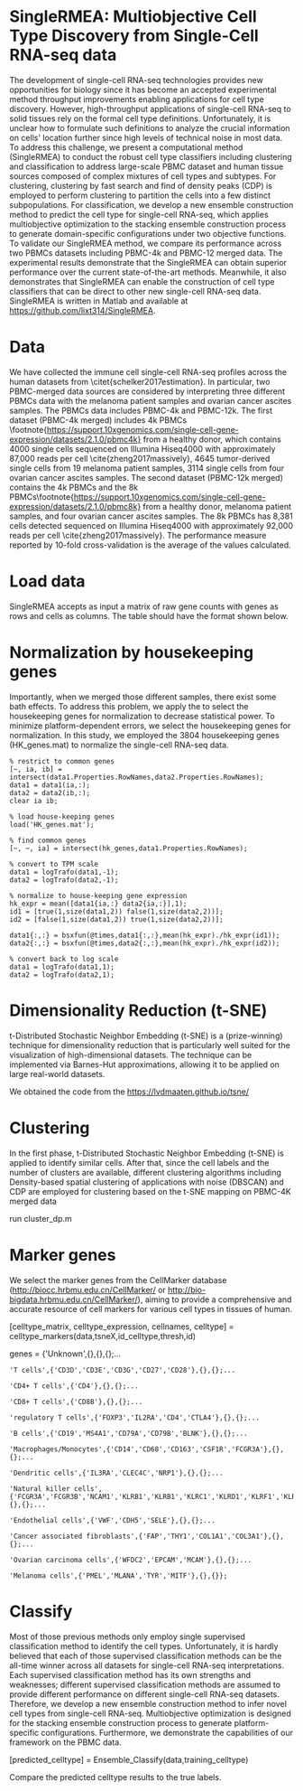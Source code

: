 # SingleRMEA: Multiobjective Cell Type Discovery from Single-Cell RNA-seq data

The development of single-cell RNA-seq technologies provides new opportunities for biology since it has become an accepted experimental method throughput improvements enabling applications for cell type discovery. However,  high-throughput applications of single-cell RNA-seq to solid tissues rely on the formal cell type definitions. Unfortunately, it is unclear how to formulate such definitions to analyze the crucial information on cells' location further since high levels of technical noise in most data. To address this challenge, we present a computational method (SingleRMEA) to conduct the robust cell type classifiers including clustering and classification to address large-scale PBMC dataset and human tissue sources composed of complex mixtures of cell types and subtypes. For clustering, clustering by fast search and find of density peaks (CDP) is employed to perform clustering to partition the cells into a few distinct subpopulations. For classification, we develop a new ensemble construction method to predict the cell type for single-cell RNA-seq, which applies multiobjective optimization to the stacking ensemble construction process to generate domain-specific configurations under two objective functions. To validate our SingleRMEA method, we compare its performance across two PBMCs datasets including PBMC-4k and PBMC-12 merged data. The experimental results demonstrate that the SingleRMEA can obtain superior performance over the current state-of-the-art methods. Meanwhile, it also demonstrates that SingleRMEA can enable the construction of cell type classifiers that can be direct to other new single-cell RNA-seq data. SingleRMEA is written in Matlab and available at https://github.com/lixt314/SingleRMEA.

# Data

We have collected the immune cell single-cell RNA-seq profiles across the human datasets from \citet{schelker2017estimation}. In particular, two PBMC-merged data sources are considered by interpreting three different PBMCs data with the melanoma patient samples and ovarian cancer ascites samples. The PBMCs data includes PBMC-4k and PBMC-12k. The first dataset (PBMC-4k merged) includes 4k PBMCs \footnote{https://support.10xgenomics.com/single-cell-gene-expression/datasets/2.1.0/pbmc4k} from a healthy donor, which contains 4000 single cells sequenced on Illumina Hiseq4000 with approximately 87,000 reads per cell \cite{zheng2017massively}, 4645 tumor-derived single cells from 19 melanoma patient samples, 3114 single cells from four ovarian cancer ascites samples. The second dataset (PBMC-12k merged) contains the 4k PBMCs and the 8k PBMCs\footnote{https://support.10xgenomics.com/single-cell-gene-expression/datasets/2.1.0/pbmc8k} from a healthy donor, melanoma patient samples, and four ovarian cancer ascites samples. The 8k PBMCs has 8,381 cells detected sequenced on Illumina Hiseq4000 with approximately 92,000 reads per cell \cite{zheng2017massively}.  The performance measure reported by 10-fold cross-validation is the average of the values calculated.

# Load data
SingleRMEA accepts as input a matrix of raw gene counts with genes as rows and cells as columns. The table should have the format shown below.

# Normalization by housekeeping genes 

Importantly, when we merged those different samples, there exist some bath effects. To address this problem, we apply the to select the housekeeping genes for normalization to decrease statistical power. To minimize platform-dependent errors, we select the housekeeping genes for normalization. In this study, we employed the 3804 housekeeping genes (HK_genes.mat) to normalize the single-cell RNA-seq data.

    % restrict to common genes
    [~, ia, ib] = intersect(data1.Properties.RowNames,data2.Properties.RowNames);
    data1 = data1(ia,:);
    data2 = data2(ib,:);
    clear ia ib;

    % load house-keeping genes
    load('HK_genes.mat');

    % find common genes
    [~, ~, ia] = intersect(hk_genes,data1.Properties.RowNames);

    % convert to TPM scale
    data1 = logTrafo(data1,-1);
    data2 = logTrafo(data2,-1);

    % normalize to house-keeping gene expression
    hk_expr = mean([data1{ia,:} data2{ia,:}],1);
    id1 = [true(1,size(data1,2)) false(1,size(data2,2))];
    id2 = [false(1,size(data1,2)) true(1,size(data2,2))];

    data1{:,:} = bsxfun(@times,data1{:,:},mean(hk_expr)./hk_expr(id1));
    data2{:,:} = bsxfun(@times,data2{:,:},mean(hk_expr)./hk_expr(id2));

    % convert back to log scale
    data1 = logTrafo(data1,1);
    data2 = logTrafo(data2,1);

# Dimensionality Reduction (t-SNE)
t-Distributed Stochastic Neighbor Embedding (t-SNE) is a (prize-winning) technique for dimensionality reduction that is particularly well suited for the visualization of high-dimensional datasets. The technique can be implemented via Barnes-Hut approximations, allowing it to be applied on large real-world datasets. 

We obtained the code from the https://lvdmaaten.github.io/tsne/

# Clustering

In the first phase, t-Distributed Stochastic Neighbor Embedding (t-SNE) is applied to identify similar cells. After that, since the cell labels and the number of clusters are available, different clustering algorithms including Density-based spatial clustering of applications with noise (DBSCAN) and CDP are employed for clustering based on the t-SNE mapping on PBMC-4K merged data

run cluster_dp.m

# Marker genes

We select the marker genes from the CellMarker database (http://biocc.hrbmu.edu.cn/CellMarker/ or http://bio-bigdata.hrbmu.edu.cn/CellMarker/), aiming to provide a comprehensive and accurate resource of cell markers for various cell types in tissues of human.

[celltype_matrix, celltype_expression, cellnames, celltype] = celltype_markers(data,tsneX,id_celltype,thresh,id)


genes = {'Unknown',{},{},{};...

    'T cells',{'CD3D','CD3E','CD3G','CD27','CD28'},{},{};...
    
    'CD4+ T cells',{'CD4'},{},{};...
    
    'CD8+ T cells',{'CD8B'},{},{};...
    
    'regulatory T cells',{'FOXP3','IL2RA','CD4','CTLA4'},{},{};...
    
    'B cells',{'CD19','MS4A1','CD79A','CD79B','BLNK'},{},{};...
    
    'Macrophages/Monocytes',{'CD14','CD68','CD163','CSF1R','FCGR3A'},{},{};...
    
    'Dendritic cells',{'IL3RA','CLEC4C','NRP1'},{},{};...
    
    'Natural killer cells',{'FCGR3A','FCGR3B','NCAM1','KLRB1','KLRB1','KLRC1','KLRD1','KLRF1','KLRK1'},{},{};...
    
    'Endothelial cells',{'VWF','CDH5','SELE'},{},{};...
    
    'Cancer associated fibroblasts',{'FAP','THY1','COL1A1','COL3A1'},{},{};...
    
    'Ovarian carcinoma cells',{'WFDC2','EPCAM','MCAM'},{},{};...
    
    'Melanoma cells',{'PMEL','MLANA','TYR','MITF'},{},{}};
    

# Classify
Most of those previous methods only employ single supervised classification method to identify the cell types. Unfortunately, it is hardly believed that each of those supervised classification methods can be the all-time winner across all datasets for single-cell RNA-seq interpretations. Each supervised classification method has its own strengths and weaknesses; different supervised classification methods are assumed to provide different performance on different single-cell RNA-seq datasets. Therefore, we develop a new ensemble construction method to infer novel cell types from single-cell RNA-seq. Multiobjective optimization is designed for the stacking ensemble construction process to generate platform-specific configurations. Furthermore, we demonstrate the capabilities of our framework on the PBMC data.

[predicted_celltype] = Ensemble_Classify(data,training_celltype)

Compare the predicted celltype results to the true labels.
